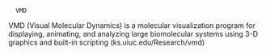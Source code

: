       VMD

VMD (Visual Molecular Dynamics) is a  molecular visualization program for displaying, animating, and analyzing large biomolecular systems using 3-D graphics and built-in scripting (ks.uiuc.edu/Research/vmd)

